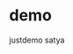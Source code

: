 # demo
justdemo
satya
<!DOCTYPE html><br>
<html><br>
  <head><br>
<title>hi satya</title><br>
  </head><br>
</html>
